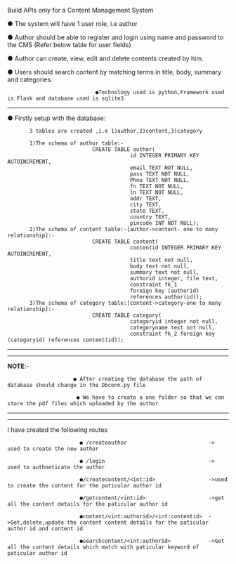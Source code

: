 Build APIs only for a Content Management System 

● The system will have 1 user role, i.e author

● Author should be able to register and login using name and password to the CMS (Refer below table for user fields)

● Author can create, view, edit and delete contents created by him.

● Users should search content by matching terms in title, body, summary and categories.

                                ●Technology used is python,Framework used is Flask and database used is sqlite3

-----------------------------------------------------------------------------------------------------------------------------
 ● Firstly setup with the database:
           
           3 tables are created ,i.e 1)author,2)content,3)category
           
           1)The schema of author table:-
                               CREATE TABLE author(
                                           id INTEGER PRIMARY KEY AUTOINCREMENT,
                                           email TEXT NOT NULL,
                                           pass TEXT NOT NULL,
                                           Phno TEXT NOT NULL,
                                           fn TEXT NOT NULL,
                                           ln TEXT NOT NULL,
                                           addr TEXT,
                                           city TEXT,
                                           state TEXT,
                                           country TEXT,
                                           pincode INT NOT NULL);
           2)The schema of content table:-[author->content- one to many relationship]:-
                               CREATE TABLE content(
                                           contentid INTEGER PRIMARY KEY AUTOINCREMENT,
                                           title text not null,
                                           body text not null,
                                           summary text not null,
                                           authorid integer, file text,
                                           constraint fk_1
                                           foreign key (authorid)
                                           references author(id));
           3)The schema of category table:[content->category-one to many relationship]:-
                               CREATE TABLE category(
                                           categoryid integer not null,
                                           categoryname text not null,
                                           constraint fk_2 foreign key (categoryid) references content(id)); 
------------------------------------------------------------------------------------------------------------------------------------------------------------                                                     
-----------------------------------------------------------------------------------------------------------------------------------------------------------------------   
**NOTE**:-
                         
                         ● After creating the database the path of database should change in the Dbconn.py file
                           
                          ● We have to create a one folder so that we can store the pdf files which uploaded by the author
------------------------------------------------------------------------------------------------------------------------------------------------------------------------
             
--------------------------------------------------------------------------------------------------------------------------------------------------------------------------
I have created the following routes 
               
                           ● /createauthor                          -> used to create the new author 
                           
                           ● /login                                 -> used to authneticate the author
                           
                           ●/createcontent/<int:id>                 ->used to create the content for the paticular author id
                           
                           ●/getcontent/<int:id>                    ->get all the content details for the paticular author id       
                           
                           ●content/<int:authorid>/<int:contentid>  ->Get,delete,update the content content details for the paticular author id and content id
                           
                           ●searchcontent/<int:authorid>            ->Get all the content details which match with paticular keyword of paticular author id
    
